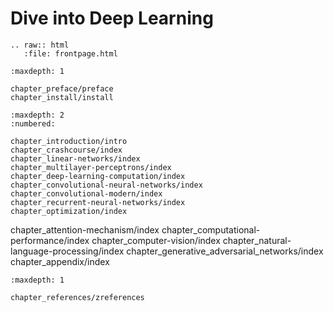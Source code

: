 Dive into Deep Learning
========================

```eval_rst
.. raw:: html
   :file: frontpage.html
```


```toc
:maxdepth: 1

chapter_preface/preface
chapter_install/install
```


```toc
:maxdepth: 2
:numbered:

chapter_introduction/intro
chapter_crashcourse/index
chapter_linear-networks/index
chapter_multilayer-perceptrons/index
chapter_deep-learning-computation/index
chapter_convolutional-neural-networks/index
chapter_convolutional-modern/index
chapter_recurrent-neural-networks/index
chapter_optimization/index
```

chapter_attention-mechanism/index
chapter_computational-performance/index
chapter_computer-vision/index
chapter_natural-language-processing/index
chapter_generative_adversarial_networks/index
chapter_appendix/index


```toc
:maxdepth: 1

chapter_references/zreferences
```
